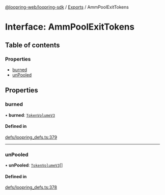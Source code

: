 [@loopring-web/loopring-sdk](../README.md) / [Exports](../modules.md) / AmmPoolExitTokens

# Interface: AmmPoolExitTokens

## Table of contents

### Properties

- [burned](AmmPoolExitTokens.md#burned)
- [unPooled](AmmPoolExitTokens.md#unpooled)

## Properties

### burned

• **burned**: [`TokenVolumeV3`](TokenVolumeV3.md)

#### Defined in

[defs/loopring_defs.ts:379](https://github.com/Loopring/loopring_sdk/blob/cd42b57/src/defs/loopring_defs.ts#L379)

___

### unPooled

• **unPooled**: [`TokenVolumeV3`](TokenVolumeV3.md)[]

#### Defined in

[defs/loopring_defs.ts:378](https://github.com/Loopring/loopring_sdk/blob/cd42b57/src/defs/loopring_defs.ts#L378)
